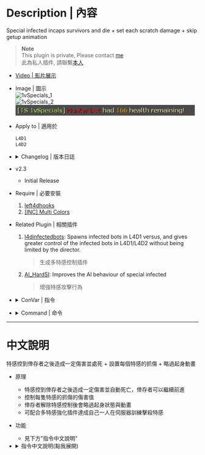 # Description | 內容
Special infected incaps survivors and die + set each scratch damage + skip getup animation

> __Note__ <br/>
This plugin is private, Please contact [me](https://github.com/fbef0102/Game-Private_Plugin#私人插件列表-private-plugins-list)<br/>
此為私人插件, 請聯繫[本人](https://github.com/fbef0102/Game-Private_Plugin#私人插件列表-private-plugins-list)

* [Video | 影片展示](https://youtu.be/ssLsbaKLLmk)

* Image | 圖示
    <br/>![1vSpecials_1](image/1vSpecials_1.gif)
    <br/>![1vSpecials_2](image/1vSpecials_2.gif)
    <br/>![1vSpecials_3](image/1vSpecials_3.jpg)

* Apply to | 適用於
    ```
    L4D1
    L4D2
    ```

* <details><summary>Changelog | 版本日誌</summary>

    * v2.5 (2023-7-13)
        * Fixed Smoker does not suicide when dragging victim

    * v2.4 (2023-2-19)
    * Remake all cvars description
    * Set each Special Infected claw damage
    * Add new cvars
        ```php
        // Boomer claw Dmg. (-1=Default value dmg)
        1vSpecials_boomer_claw_dmg "-1"

        // Spitter claw Dmg. (-1=Default value dmg)
        1vSpecials_spitter_claw_dmg "-1"
        ```

* v2.3
    * Initial Release
</details>

* Require | 必要安裝
    1. [left4dhooks](https://forums.alliedmods.net/showthread.php?t=321696)
    2. [[INC] Multi Colors](https://github.com/fbef0102/L4D1_2-Plugins/releases/tag/Multi-Colors)

* Related Plugin | 相關插件
    1. [l4dinfectedbots](https://github.com/fbef0102/L4D1_2-Plugins/tree/master/l4dinfectedbots): Spawns infected bots in L4D1 versus, and gives greater control of the infected bots in L4D1/L4D2 without being limited by the director.
        > 生成多特感控制插件
    2. [AI_HardSI](https://github.com/fbef0102/L4D2-Plugins/tree/master/AI_HardSI): Improves the AI behaviour of special infected
        > 增強特感攻擊行為

* <details><summary>ConVar | 指令</summary>

    * cfg/sourcemod/1vSpecials.cfg
        ```php
        // Modfiy Smoker attack damage when pulling before suicides. (-1=Disable)
        1vSpecials_smoker_attack_dmg "20"

        // Modfiy Hunter attack damage when pouncing before suicides. (-1=Disable)
        1vSpecials_hunter_attack_dmg "25"

        // Modfiy Jockey attack damage when riddiung before suicides. (-1=Disable)
        1vSpecials_jockey_attack_dmg "30"

        // Modfiy Charger attack damage when charging before suicides. (-1=Disable)
        1vSpecials_charger_attack_dmg "35"

        // Smoker claw Dmg. (-1=Default value dmg)
        1vSpecials_smoker_claw_dmg "-1"

        // Boomer claw Dmg. (-1=Default value dmg)
        1vSpecials_boomer_claw_dmg "-1"

        // Hunter claw Dmg. (-1=Default value dmg)
        1vSpecials_hunter_claw_dmg "-1"

        // Spitter claw Dmg. (-1=Default value dmg)
        1vSpecials_spitter_claw_dmg "-1"

        // Jockey claw Dmg. (-1=Default value dmg)
        1vSpecials_jockey_claw_dmg "-1"

        // Charger claw Dmg. (-1=Default value dmg)
        1vSpecials_charger_claw_dmg "-1"

        // If 1, Announce SI Health Left before SI suicides.
        1vSpecials_dmgannounce "1"

        // If 1, Skip Survivor Get Up Animation.
        1vSpecials_skip_getup "1"

        // 1=Kill All Infected, 2=Only Kill Attacker (0=Off)
        1vSpecials_kill_all "2"

        // If 1, this plugin only takes effect when infected attacking bot.
        1vSpecials_apply_bot_only "0"

        // If 1, this plugin removes god frame when capped by special infected.
        1vSpecials_remove_godframe "1"
        ```
</details>

* <details><summary>Command | 命令</summary>

    None
</details>

- - - -
# 中文說明
特感控到倖存者之後造成一定傷害並處死 + 設置每個特感的抓傷 + 略過起身動畫

* 原理
  * 特感控到倖存者之後造成一定傷害並自動死亡，倖存者可以繼續前進
  * 控制每隻特感的抓傷的傷害值
  * 倖存者解除特感控制後會略過起身狀態與動畫
  * 可配合多特感強化插件達成自己一人在伺服器訓練擊殺特感

* 功能
  * 見下方"指令中文說明"

* <details><summary>指令中文說明(點我展開)</summary>

    * cfg/sourcemod/1vSpecials.cfg
        ```php
        // Smoker 抓到倖存者後造成20點傷害並自殺 (-1=關閉這項功能)
        1vSpecials_smoker_attack_dmg "20"

        // Hunter 抓到倖存者後造成25點傷害並自殺 (-1=關閉這項功能)
        1vSpecials_hunter_attack_dmg "25"

        // Jockey 抓到倖存者後造成25點傷害並自殺 (-1=關閉這項功能)
        1vSpecials_jockey_attack_dmg "30"

        // Charger 抓到倖存者後造成25點傷害並自殺 (-1=關閉這項功能)
        1vSpecials_charger_attack_dmg "35"

        // 修改 Smoker 右鍵抓傷的傷害值 (-1=官方預設值)
        1vSpecials_smoker_claw_dmg "-1"

        // 修改 Boomer 右鍵抓傷的傷害值 (-1=官方預設值)
        1vSpecials_boomer_claw_dmg "-1"

        // 修改 Hunter 右鍵抓傷的傷害值 (-1=官方預設值)
        1vSpecials_hunter_claw_dmg "-1"

        // 修改 Spitter 右鍵抓傷的傷害值 (-1=官方預設值)
        1vSpecials_spitter_claw_dmg "-1"

        // 修改 Jockey 右鍵抓傷的傷害值 (-1=官方預設值)
        1vSpecials_jockey_claw_dmg "-1"

        // 修改 Charger 右鍵抓傷的傷害值 (-1=官方預設值)
        1vSpecials_charger_claw_dmg "-1"

        // 為1時，特感自殺前提示剩餘的血量
        1vSpecials_dmgannounce "1"

        // 為1時，倖存者解除特感控制後會略過起身狀態與動畫
        1vSpecials_skip_getup "1"

        // 1=殺死所有特感, 2=只殺死攻擊倖存者的特感 (0=不殺死任何特感)
        1vSpecials_kill_all "2"

        // 為1時，這插件只對AI Bot的倖存者有效果
        1vSpecials_apply_bot_only "0"

        // 為1時，移除人類的無敵狀態 (運作更順暢)
        1vSpecials_remove_godframe "1"
        ```
</details>